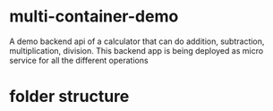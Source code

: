 # multi-container-demo
A demo backend api  of a calculator that can do addition, subtraction, multiplication, division. 
This backend app is being deployed as micro service for all the different operations

# folder structure
